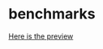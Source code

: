 # benchmarks

<a href='https://portinos-dev.s3.sa-east-1.amazonaws.com/tools/benchmarks/index.html' target='_blank'>
Here is the preview 
</a>

